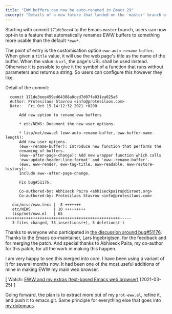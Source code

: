 ```yaml
---
title: "EWW buffers can now be auto-renamed in Emacs 29"
excerpt: "Details of a new future that landed on the 'master' branch of emacs.git."
---
```


Starting with commit `171de3eee4` to the Emacs `master` branch, users
can now opt-in to a feature that automatically renames EWW buffers to
something more usable than the default `*eww*`.

The point of entry is the customisation option `eww-auto-rename-buffer`.
When given a `title` value, it will use the web page's title as the name
of the buffer.  When the value is `url`, the page's URL shall be used
instead.  Otherwise it is possible to give it the symbol of a function
that runs without parameters and returns a string.  So users can
configure this however they like.

Detail of the commit:

```
  commit 171de3eee459ed64388a8ced7d07fa031ea025a6
  Author: Protesilaos Stavrou <info@protesilaos.com>
  Date:   Fri Oct 15 14:12:32 2021 +0200

      Add new option to rename eww buffers

      * etc/NEWS: Document the new user options.

      * lisp/net/eww.el (eww-auto-rename-buffer, eww-buffer-name-length):
      Add new user options.
      (eww--rename-buffer): Introduce new function that performs the
      renaming of buffers.
      (eww--after-page-change): Add new wrapper function which calls
      'eww-update-header-line-format' and 'eww--rename-buffer'.
      (eww, eww-render, eww-tag-title, eww-readable, eww-restore-history):
      Include eww--after-page-change.

      Fix bug#51176.

      Co-authored-by: Abhiseck Paira <abhiseckpaira@disroot.org>
      Co-authored-by: Protesilaos Stavrou <info@protesilaos.com>

   doc/misc/eww.texi |  8 +++++++
   etc/NEWS          | 10 +++++++++
   lisp/net/eww.el   | 65 ++++++++++++++++++++++++++++++++++++++++++++++++++-----
   3 files changed, 78 insertions(+), 5 deletions(-)
```

Thanks to everyone who participated in [the discussion around
bug#51176](https://lists.gnu.org/archive/html/bug-gnu-emacs/2021-10/msg01314.html).
Thanks to the Emacs co-maintainer, Lars Ingebrigtsen, for the feedback
and for merging the patch.  And special thanks to Abhiseck Paira, my
co-author for this patch, for all the work in making this happen.

I am very happy to see this merged into core.  I have been using a
variant of it for several months now.  It had been one of the most
useful additions of mine in making EWW my main web browser.

[ Watch: [EWW and my extras (text-based Emacs web
browser)](https://protesilaos.com/codelog/2021-03-25-emacs-eww/)
(2021-03-25) ]

Going forward, the plan is to extract more out of my `prot-eww.el`,
refine it, and push it to emacs.git.  Same principle for everything else
that goes into [my dotemacs](https://protesilaos.com/emacs/dotemacs).
